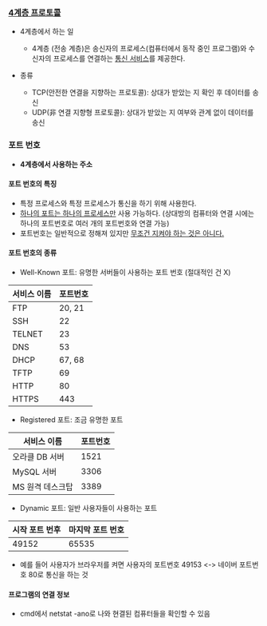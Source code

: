 ### [4계층 프로토콜](https://youtu.be/tG0ldt4sBzY?list=PL0d8NnikouEWcF1jJueLdjRIC4HsUlULi)

- 4계층에서 하는 일

  - 4계층 (전송 계층)은 송신자의 프로세스(컴퓨터에서 동작 중인 프로그램)와 수신자의 프로세스를 연결하는 <u>통신 서비스</u>를 제공한다.

- 종류
  - TCP(안전한 연결을 지향하는 프로토콜): 상대가 받았는 지 확인 후 데이터를 송신
  - UDP(非 연결 지향형 프로토콜): 상대가 받았는 지 여부와 관계 없이 데이터를 송신

### 포트 번호

- <b>4계층에서 사용하는 주소</b>

#### 포트 번호의 특징

- 특정 프로세스와 특정 프로세스가 통신을 하기 위해 사용한다.
- <u>하나의 포트는 하나의 프로세스만</u> 사용 가능하다. (상대방의 컴퓨터와 연결 시에는 하나의 포트번호로 여러 개의 포트번호와 연결 가능)
- 포트번호는 일반적으로 정해져 있지만 <u>무조건 지켜야 하는 것은 아니다.</u>

#### 포트 번호의 종류

- Well-Known 포트: 유명한 서버들이 사용하는 포트 번호 (절대적인 건 X)

| 서비스 이름 | 포트번호 |
| ----------- | -------- |
| FTP         | 20, 21   |
| SSH         | 22       |
| TELNET      | 23       |
| DNS         | 53       |
| DHCP        | 67, 68   |
| TFTP        | 69       |
| HTTP        | 80       |
| HTTPS       | 443      |

- Registered 포트: 조금 유명한 포트

| 서비스 이름      | 포트번호 |
| ---------------- | -------- |
| 오라클 DB 서버   | 1521     |
| MySQL 서버       | 3306     |
| MS 원격 데스크탑 | 3389     |

- Dynamic 포트: 일반 사용자들이 사용하는 포트

| 시작 포트 번후 | 마지막 포트 번호 |
| -------------- | ---------------- |
| 49152          | 65535            |

- 예를 들어 사용자가 브라우저를 켜면 사용자의 포트번호 49153 <-> 네이버 포트번호 80로 통신을 하는 것

#### 프로그램의 연결 정보

- cmd에서 netstat -ano로 나와 현결된 컴퓨터들을 확인할 수 있음
